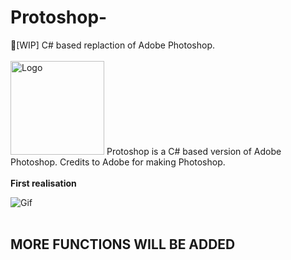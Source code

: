 # Protoshop-
🔎[WIP] C# based replaction of Adobe Photoshop. 
<br><br>
<img src="https://i.gyazo.com/eb6fceb443a3fed2489f145b73c2c9d5.png" alt="Logo" height="150" width="150"> Protoshop is a C# based version of Adobe Photoshop. Credits to Adobe for making Photoshop.
<br><br>
<b> First realisation </b>


<img src="https://i.gyazo.com/4256d36a2424128a807359f3d37c8820.png" alt="Gif">
<br><br>
<h2> MORE FUNCTIONS WILL BE ADDED </h2>

